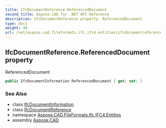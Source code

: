 ```yaml
---
title: IfcDocumentReference.ReferencedDocument
second_title: Aspose.CAD for .NET API Reference
description: IfcDocumentReference property. ReferencedDocument
type: docs
weight: 40
url: /net/aspose.cad.fileformats.ifc.ifc4.entities/ifcdocumentreference/referenceddocument/
---
```

## IfcDocumentReference.ReferencedDocument property

ReferencedDocument

```csharp
public IfcDocumentInformation ReferencedDocument { get; set; }
```

### See Also

* class [IfcDocumentInformation](../../ifcdocumentinformation/)
* class [IfcDocumentReference](../)
* namespace [Aspose.CAD.FileFormats.Ifc.IFC4.Entities](../../ifcdocumentreference/)
* assembly [Aspose.CAD](../../../)


